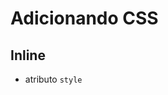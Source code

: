 # Adicionando CSS

## Inline

* atributo `style`

## <style>

* tag html que irá conter o CSS

## <link>

* arquivo css externo

## @import

* arquivo css externo